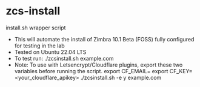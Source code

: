 # zcs-install
install.sh wrapper script
* This will automate the install of Zimbra 10.1 Beta (FOSS) fully configured for testing in the lab
* Tested on Ubuntu 22.04 LTS
* To test run: ./zcsinstall.sh example.com 
* Note: To use with Letsencrypt/Cloudflare plugins, export these two variables before running the script.
export CF_EMAIL=<cloudflare account email>
export CF_KEY=<your_cloudflare_apikey>
./zcsinstall.sh -e y example.com 
